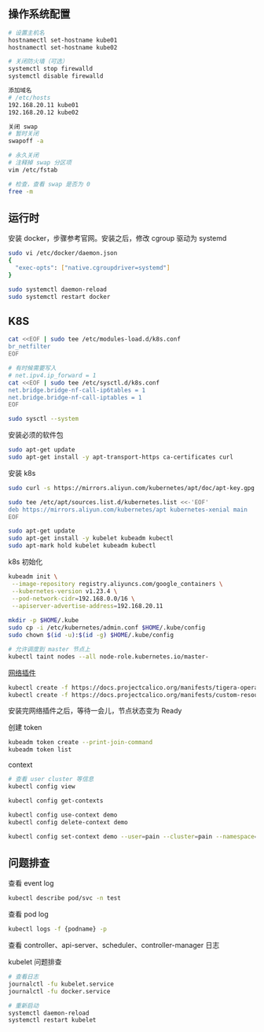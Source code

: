 ## 操作系统配置

```bash
# 设置主机名
hostnamectl set-hostname kube01
hostnamectl set-hostname kube02

# 关闭防火墙（可选）
systemctl stop firewalld
systemctl disable firewalld

添加域名
# /etc/hosts
192.168.20.11 kube01
192.168.20.12 kube02
```

```bash
关闭 swap
# 暂时关闭
swapoff -a

# 永久关闭
# 注释掉 swap 分区项
vim /etc/fstab

# 检查，查看 swap 是否为 0
free -m
```

## 运行时

安装 docker，步骤参考官网。安装之后，修改 cgroup 驱动为 systemd

```bash
sudo vi /etc/docker/daemon.json
{
  "exec-opts": ["native.cgroupdriver=systemd"]
}

sudo systemctl daemon-reload
sudo systemctl restart docker
```

## K8S
```bash
cat <<EOF | sudo tee /etc/modules-load.d/k8s.conf
br_netfilter
EOF

# 有时候需要写入
# net.ipv4.ip_forward = 1
cat <<EOF | sudo tee /etc/sysctl.d/k8s.conf
net.bridge.bridge-nf-call-ip6tables = 1
net.bridge.bridge-nf-call-iptables = 1
EOF

sudo sysctl --system
```

安装必须的软件包
```bash
sudo apt-get update
sudo apt-get install -y apt-transport-https ca-certificates curl
```

安装 k8s
```bash
sudo curl -s https://mirrors.aliyun.com/kubernetes/apt/doc/apt-key.gpg | sudo apt-key add -

sudo tee /etc/apt/sources.list.d/kubernetes.list <<-'EOF'
deb https://mirrors.aliyun.com/kubernetes/apt kubernetes-xenial main
EOF

sudo apt-get update
sudo apt-get install -y kubelet kubeadm kubectl
sudo apt-mark hold kubelet kubeadm kubectl
```

k8s 初始化
```bash
kubeadm init \
 --image-repository registry.aliyuncs.com/google_containers \
 --kubernetes-version v1.23.4 \
 --pod-network-cidr=192.168.0.0/16 \
 --apiserver-advertise-address=192.168.20.11
 
mkdir -p $HOME/.kube
sudo cp -i /etc/kubernetes/admin.conf $HOME/.kube/config
sudo chown $(id -u):$(id -g) $HOME/.kube/config

# 允许调度到 master 节点上
kubectl taint nodes --all node-role.kubernetes.io/master-
```

[网络插件](https://projectcalico.docs.tigera.io/getting-started/kubernetes/quickstart)
```bash
kubectl create -f https://docs.projectcalico.org/manifests/tigera-operator.yaml
kubectl create -f https://docs.projectcalico.org/manifests/custom-resources.yaml
```

安装完网络插件之后，等待一会儿，节点状态变为 Ready

创建 token
```bash
kubeadm token create --print-join-command
kubeadm token list
```

context
```bash
# 查看 user cluster 等信息
kubectl config view

kubectl config get-contexts

kubectl config use-context demo
kubectl config delete-context demo

kubectl config set-context demo --user=pain --cluster=pain --namespace=demo
```

## 问题排查

查看 event log
```bash
kubectl describe pod/svc -n test
```

查看 pod log
```bash
kubectl logs -f {podname} -p
```

查看 controller、api-server、scheduler、controller-manager 日志

kubelet 问题排查
```bash
# 查看日志
journalctl -fu kubelet.service
journalctl -fu docker.service

# 重新启动
systemctl daemon-reload
systemctl restart kubelet
```
